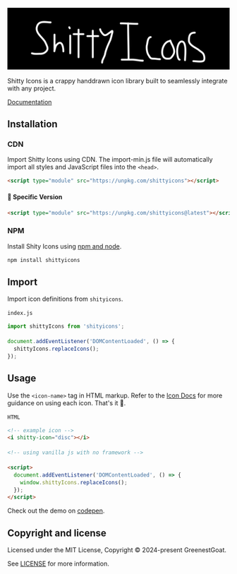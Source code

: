 <p align="center">
<img alt="Logo Banner" src="https://github.com/GreenestGoat/ShittyIcons/blob/ddc8deae16078ab74fd0546b5d8455281c33be1d/banner/banner.svg?sanitize=true"/>
<br/>

<div align="left">Shitty Icons is a crappy handdrawn icon library built to seamlessly integrate with any project.</div>
<div align="left">

[Documentation](https://paperui.com/)

</div>

## Installation

### CDN

Import Shitty Icons using CDN. The import-min.js file will automatically import all styles and JavaScript files into the ```<head>```.

```html
<script type="module" src="https://unpkg.com/shittyicons"></script>
```

#### 🚧 Specific Version
```html
<script type="module" src="https://unpkg.com/shittyicons@latest"></script>
```

<!--#### 🚧 Development
```html
<script type="module" src="https://unpkg.com/shittyicons@latest"></script>
```-->

### NPM

Install Shity Icons using [npm and node](https://nodejs.org/en).

```bash
npm install shittyicons
```

## Import

Import icon definitions from ```shityicons```.

```index.js```

```js
import shittyIcons from 'shityicons';

document.addEventListener('DOMContentLoaded', () => {
  shittyIcons.replaceIcons();
});
```

## Usage

Use the ```<icon-name>``` tag in HTML markup. Refer to the [Icon Docs](https://paperui.com) for more guidance on using each icon. That's it 🎉.

```HTML```

```html
<!-- example icon -->
<i shitty-icon="disc"></i>

<!-- using vanilla js with no framework -->

<script>
  document.addEventListener('DOMContentLoaded', () => {
    window.shittyIcons.replaceIcons();
  });
</script>
```

Check out the demo on [codepen](https://codepen.io/GreenestGoat/pen/WNBEeNz).

<!--## Backers

Thank you to all our backers! 🙏.

[![Backers](https://opencollective.com/bootstrap/backers.svg?width=890)](https://opencollective.com/bootstrap#backers)-->


## Copyright and license

Licensed under the MIT License, Copyright © 2024-present GreenestGoat.

See [LICENSE](https://github.com/GreenestGoat/ShittyIcons/blob/main/LICENSE) for more information.
